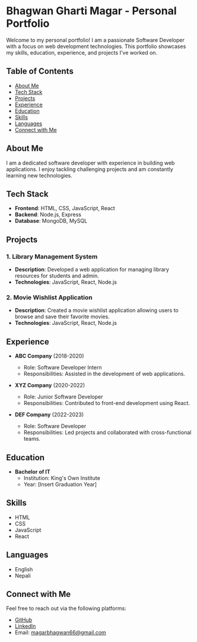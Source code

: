 # Bhagwan Gharti Magar - Personal Portfolio

Welcome to my personal portfolio! I am a passionate Software Developer with a focus on web development technologies. This portfolio showcases my skills, education, experience, and projects I've worked on.

## Table of Contents

- [About Me](#about-me)
- [Tech Stack](#tech-stack)
- [Projects](#projects)
- [Experience](#experience)
- [Education](#education)
- [Skills](#skills)
- [Languages](#languages)
- [Connect with Me](#connect-with-me)

## About Me

I am a dedicated software developer with experience in building web applications. I enjoy tackling challenging projects and am constantly learning new technologies.

## Tech Stack

- **Frontend**: HTML, CSS, JavaScript, React
- **Backend**: Node.js, Express
- **Database**: MongoDB, MySQL

## Projects

### 1. Library Management System
- **Description**: Developed a web application for managing library resources for students and admin.
- **Technologies**: JavaScript, React, Node.js

### 2. Movie Wishlist Application
- **Description**: Created a movie wishlist application allowing users to browse and save their favorite movies.
- **Technologies**: JavaScript, React, Node.js

## Experience

- **ABC Company** (2018-2020)
  - Role: Software Developer Intern
  - Responsibilities: Assisted in the development of web applications.

- **XYZ Company** (2020-2022)
  - Role: Junior Software Developer
  - Responsibilities: Contributed to front-end development using React.

- **DEF Company** (2022-2023)
  - Role: Software Developer
  - Responsibilities: Led projects and collaborated with cross-functional teams.

## Education

- **Bachelor of IT**
  - Institution: King's Own Institute
  - Year: [Insert Graduation Year]

## Skills

- HTML
- CSS
- JavaScript
- React

## Languages

- English
- Nepali

## Connect with Me

Feel free to reach out via the following platforms:

- [GitHub](https://github.com/Bhagwan06)
- [LinkedIn](https://www.linkedin.com/in/bhagwan-gharti-magar-5762901a5)
- Email: magarbhagwan66@gmail.com


